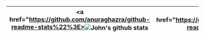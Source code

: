 | <a href="https://github.com/anuraghazra/github-readme-stats%22%3E><img align="center" src="https://github-readme-stats.vercel.app/api?username=jd3builds&show_icons=true&include_all_commits=true&theme=buefy&hide_border=true" alt="John's github stats" /></a> | <a href="https://github.com/anuraghazra/github-readme-stats%22%3E><img align="center" src="https://github-readme-stats.vercel.app/api/top-langs/?username=jd3builds&layout=compact&theme=buefy&hide_border=true" /></a> |
| ------------- | ------------- |
